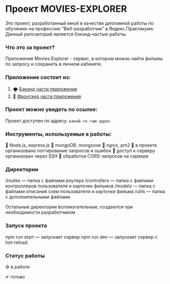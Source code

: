 # Проект MOVIES-EXPLORER

Это проект, разработанный мной в качестве дипломной работы по обучению на профессию "Веб-разработчик" в Яндекс.Практикуме.
Данный репозиторий является бэкэнд-частью работы.

### Что это за проект?

Приложение Movies Explorer - сервис, в котором можно найти фильмы по запросу и сохранить в личном кабинете.

### Приложение состоит из: 

1. 🌪 [Бэкэнд части приложения](https://github.com/inkinyam/movies-explorer-api) 
2. 🌈 [Фронтэнд части приложения](https://github.com/inkinyam/movies-explorer-frontend) 

### Проект можно увидеть по ссылке:

Проект доступен по адресу: `какой-то-там адрес`

### Инструменты, используемые в работы:

🔹 Node.js, express.js
🔹 mongoDB, mongoose 
🔹 ngnix, pm2 
🔹 в проекте организовано логгирование запросов и ошибок
🔹 доступ к серверу организован через SSH
🔹 обработка CORS-запросов на сервере

### Директории
/routes — папка с файлами роутера
/controllers — папка с файлами контроллеров пользователя и карточeк фильмов
/models — папка с файлами описания схем пользователя и карточки фильма
/utils — папка с дополнительными файлами

Остальные директории вспомогательные, создаются при необходимости разработчиком

### Запуск проекта
npm run start — запускает сервер
npm run dev — запускает сервер с hot-reload

### Статус работы
⚙ в работе

✔ готово
